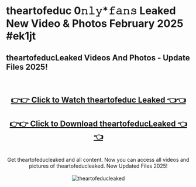 # theartofeduc 0𝚗𝚕𝚢*𝚏𝚊𝚗𝚜 Leaked New Video & Photos February 2025 #ek1jt

<h2>theartofeducLeaked Videos And Photos - Update Files 2025!</h2>
<br>
<div align="center">
<h2><a href="https://mediaupload.pro?title=theartofeduc&ref=11F" rel="nofollow">👉👉 Click to Watch theartofeduc Leaked 👈👈</a></h2>
<h2><a href="https://mediaupload.pro?title=theartofeduc&ref=11F" rel="nofollow">👉👉 Click to Download theartofeducLeaked 👈👈</a></h2>
<br>
Get theartofeducleaked and all content. Now you can access all videos and pictures of theartofeducleaked. New Updated Files 2025!
<br>
<br>
<a href="https://mediaupload.pro?title=theartofeduc&ref=11F" rel="nofollow" data-target="animated-image.originalLink"><img src="https://i.ibb.co/Gkj2r4b/banner.png" alt="theartofeducleaked" style="max-width: 100%; display: inline-block;" data-target="animated-image.originalImage"></a>
</div>
<br>

